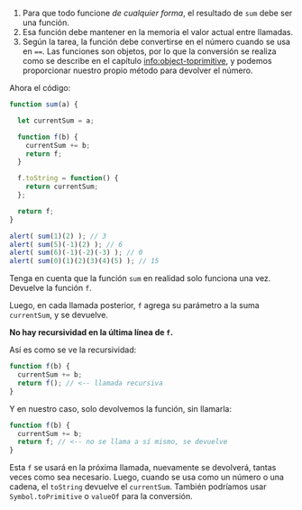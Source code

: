 
1. Para que todo funcione *de cualquier forma*, el resultado de `sum` debe ser una función.
2. Esa función debe mantener en la memoria el valor actual entre llamadas.
3. Según la tarea, la función debe convertirse en el número cuando se usa en `==`. Las funciones son objetos, por lo que la conversión se realiza como se describe en el capítulo <info:object-toprimitive>, y podemos proporcionar nuestro propio método para devolver el número.

Ahora el código:

```js demo run
function sum(a) {

  let currentSum = a;

  function f(b) {
    currentSum += b;
    return f;
  }

  f.toString = function() {
    return currentSum;
  };

  return f;
}

alert( sum(1)(2) ); // 3
alert( sum(5)(-1)(2) ); // 6
alert( sum(6)(-1)(-2)(-3) ); // 0
alert( sum(0)(1)(2)(3)(4)(5) ); // 15
```

Tenga en cuenta que la función `sum` en realidad solo funciona una vez. Devuelve la función `f`.

Luego, en cada llamada posterior, `f` agrega su parámetro a la suma` currentSum`, y se devuelve.

**No hay recursividad en la última línea de `f`.**

Así es como se ve la recursividad:

```js
function f(b) {
  currentSum += b;
  return f(); // <-- llamada recursiva
}
```

Y en nuestro caso, solo devolvemos la función, sin llamarla:

```js
function f(b) {
  currentSum += b;
  return f; // <-- no se llama a sí mismo, se devuelve
}
```

Esta `f` se usará en la próxima llamada, nuevamente se devolverá, tantas veces como sea necesario. Luego, cuando se usa como un número o una cadena, el `toString` devuelve el `currentSum`. También podríamos usar `Symbol.toPrimitive` o `valueOf` para la conversión.
